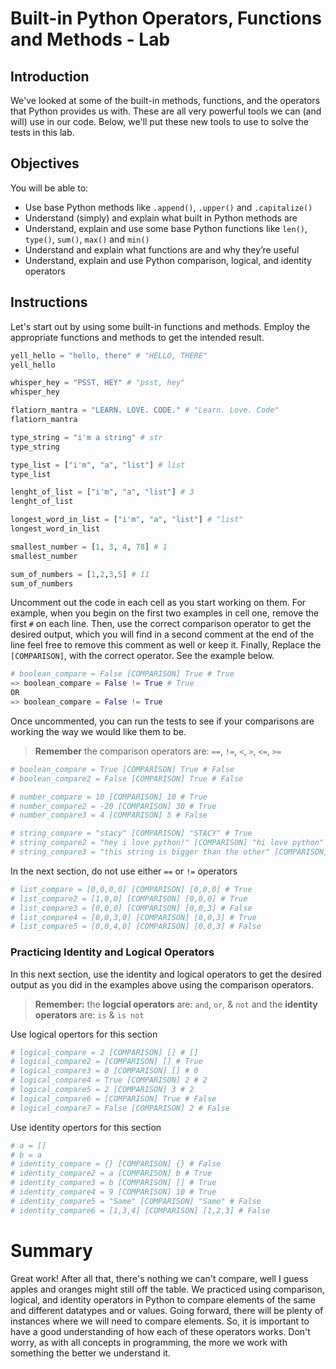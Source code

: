 
# Built-in Python Operators, Functions and Methods - Lab

## Introduction
We've looked at some of the built-in methods, functions, and the operators that Python provides us with. These are all very powerful tools we can (and will) use in our code. Below, we'll put these new tools to use to solve the tests in this lab.

## Objectives
You will be able to:
* Use base Python methods like `.append()`, `.upper()` and `.capitalize()`
* Understand (simply) and explain what built in Python methods are
* Understand, explain and use some base Python functions like `len()`, `type()`, `sum()`, `max()` and `min()`
* Understand and explain what functions are and why they’re useful
* Understand, explain and use Python comparison, logical, and identity operators

## Instructions

Let's start out by using some built-in functions and methods. Employ the appropriate functions and methods to get the intended result.


```python
yell_hello = "hello, there" # "HELLO, THERE"
yell_hello
```


```python
whisper_hey = "PSST, HEY" # "psst, hey"
whisper_hey
```


```python
flatiorn_mantra = "LEARN. LOVE. CODE." # "Learn. Love. Code"
flatiorn_mantra
```


```python
type_string = "i'm a string" # str
type_string
```


```python
type_list = ["i'm", "a", "list"] # list
type_list
```


```python
lenght_of_list = ["i'm", "a", "list"] # 3
lenght_of_list
```


```python
longest_word_in_list = ["i'm", "a", "list"] # "list"
longest_word_in_list
```


```python
smallest_number = [1, 3, 4, 78] # 1
smallest_number
```


```python
sum_of_numbers = [1,2,3,5] # 11
sum_of_numbers
```

Uncomment out the code in each cell as you start working on them. For example, when you begin on the first two examples in cell one, remove the first `#` on each line. Then, use the correct comparison operator to get the desired output, which you will find in a second comment at the end of the line feel free to remove this comment as well or keep it. Finally, Replace the `[COMPARISON]`, with the correct operator. See the example below.

```python
# boolean_compare = False [COMPARISON] True # True 
=> boolean_compare = False != True # True
OR
=> boolean_compare = False != True
```

Once uncommented, you can run the tests to see if your comparisons are working the way we would like them to be.

> **Remember** the comparison operators are: `==`, `!=`, `<`, `>`, `<=`, `>=`


```python
# boolean_compare = True [COMPARISON] True # False
# boolean_compare2 = False [COMPARISON] True # False
```


```python
# number_compare = 10 [COMPARISON] 10 # True
# number_compare2 = -20 [COMPARISON] 30 # True
# number_compare3 = 4 [COMPARISON] 5 # False
```


```python
# string_compare = "stacy" [COMPARISON] "STACY" # True
# string_compare2 = "hey i love python!" [COMPARISON] "hi love python" # False
# string_compare3 = "this string is bigger than the other" [COMPARISON] "that is true" # True
```

In the next section, do not use either `==` or `!=` operators


```python
# list_compare = [0,0,0,0] [COMPARISON] [0,0,0] # True
# list_compare2 = [1,0,0] [COMPARISON] [0,0,0] # True
# list_compare3 = [0,0,0] [COMPARISON] [0,0,3] # False
# list_compare4 = [0,0,3,0] [COMPARISON] [0,0,3] # True
# list_compare5 = [0,0,4,0] [COMPARISON] [0,0,3] # False
```

### Practicing Identity and Logical Operators

In this next section, use the identity and logical operators to get the desired output as you did in the examples above using the comparison operators.

> **Remember:**
the **logcial operators** are: `and`, `or`, & `not` and
the **identity operators** are: `is` & `is not`

Use logical opertors for this section


```python
# logical_compare = 2 [COMPARISON] [] # []
# logical_compare2 = [COMPARISON] [] # True
# logical_compare3 = 0 [COMPARISON] [] # 0
# logical_compare4 = True [COMPARISON] 2 # 2
# logical_compare5 = 2 [COMPARISON] 3 # 2
# logical_compare6 = [COMPARISON] True # False
# logical_compare7 = False [COMPARISON] 2 # False
```

Use identity opertors for this section


```python
# a = []
# b = a
# identity_compare = {} [COMPARISON] {} # False
# identity_compare2 = a [COMPARISON] b # True
# identity_compare3 = b [COMPARISON] [] # True
# identity_compare4 = 9 [COMPARISON] 10 # True
# identity_compare5 = "Same" [COMPARISON] "Same" # False
# identity_compare6 = [1,3,4] [COMPARISON] [1,2,3] # False
```

# Summary
Great work! After all that, there's nothing we can't compare, well I guess apples and oranges might still off the table. We practiced using comparison, logical, and identity operators in Python to compare elements of the same and different datatypes and or values. Going forward, there will be plenty of instances where we will need to compare elements. So, it is important to have a good understanding of how each of these operators works. Don't worry, as with all concepts in programming, the more we work with something the better we understand it. 

